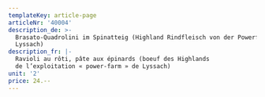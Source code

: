 ```yaml
---
templateKey: article-page
articleNr: '40004'
description_de: >-
  Brasato-Quadrolini im Spinatteig (Highland Rindfleisch von der Powerfarm in
  Lyssach)
description_fr: |-
  Ravioli au rôti, pâte aux épinards (boeuf des Highlands
  de l’exploitation « power-farm » de Lyssach)
unit: '2'
price: 24.--
---
```


